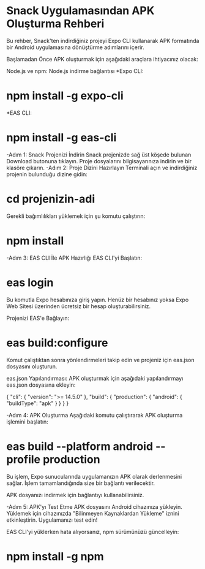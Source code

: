 # Snack Uygulamasından APK Oluşturma Rehberi
Bu rehber, Snack'ten indirdiğiniz projeyi Expo CLI kullanarak APK formatında bir Android uygulamasına dönüştürme adımlarını içerir.

Başlamadan Önce
APK oluşturmak için aşağıdaki araçlara ihtiyacınız olacak:

Node.js ve npm: Node.js indirme bağlantısı
*Expo CLI:
# npm install -g expo-cli

*EAS CLI:
# npm install -g eas-cli

-Adım 1: Snack Projenizi İndirin
Snack projenizde sağ üst köşede bulunan Download butonuna tıklayın.
Proje dosyalarını bilgisayarınıza indirin ve bir klasöre çıkarın.
-Adım 2: Proje Dizini Hazırlayın
Terminali açın ve indirdiğiniz projenin bulunduğu dizine gidin:
# cd projenizin-adi
Gerekli bağımlılıkları yüklemek için şu komutu çalıştırın:
# npm install
-Adım 3: EAS CLI İle APK Hazırlığı
EAS CLI'yi Başlatın:
# eas login
Bu komutla Expo hesabınıza giriş yapın. Henüz bir hesabınız yoksa Expo Web Sitesi üzerinden ücretsiz bir hesap oluşturabilirsiniz.

Projenizi EAS'e Bağlayın:
# eas build:configure

Komut çalıştıktan sonra yönlendirmeleri takip edin ve projeniz için eas.json dosyasını oluşturun.

eas.json Yapılandırması: APK oluşturmak için aşağıdaki yapılandırmayı eas.json dosyasına ekleyin:

{
  "cli": {
    "version": ">= 14.5.0"
  },
  "build": {
    "production": {
      "android": {
        "buildType": "apk"
      }
    }
  }
}

-Adım 4: APK Oluşturma
Aşağıdaki komutu çalıştırarak APK oluşturma işlemini başlatın:
# eas build --platform android --profile production
Bu işlem, Expo sunucularında uygulamanızın APK olarak derlenmesini sağlar. İşlem tamamlandığında size bir bağlantı verilecektir.

APK dosyanızı indirmek için bağlantıyı kullanabilirsiniz.

-Adım 5: APK'yı Test Etme
APK dosyasını Android cihazınıza yükleyin.
Yüklemek için cihazınızda "Bilinmeyen Kaynaklardan Yükleme" iznini etkinleştirin.
Uygulamanızı test edin!

EAS CLI'yi yüklerken hata alıyorsanız, npm sürümünüzü güncelleyin:
# npm install -g npm
